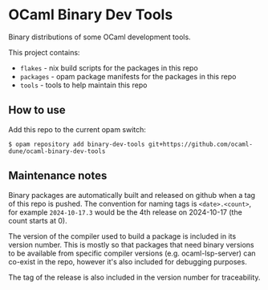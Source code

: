 # OCaml Binary Dev Tools

Binary distributions of some OCaml development tools.

This project contains:
 - `flakes` - nix build scripts for the packages in this repo
 - `packages` - opam package manifests for the packages in this repo
 - `tools` - tools to help maintain this repo

## How to use

Add this repo to the current opam switch:
```
$ opam repository add binary-dev-tools git+https://github.com/ocaml-dune/ocaml-binary-dev-tools
```

## Maintenance notes

Binary packages are automatically built and released on github when a tag of
this repo is pushed. The convention for naming tags is `<date>.<count>`, for
example `2024-10-17.3` would be the 4th release on 2024-10-17 (the count starts
at 0).

The version of the compiler used to build a package is included in its version
number. This is mostly so that packages that need binary versions to be
available from specific compiler versions (e.g. ocaml-lsp-server) can co-exist
in the repo, however it's also included for debugging purposes.

The tag of the release is also included in the version number for traceability.
